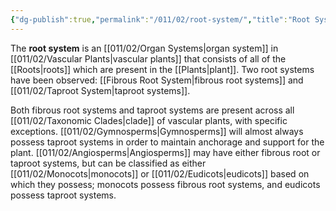 ```yaml
---
{"dg-publish":true,"permalink":"/011/02/root-system/","title":"Root System","tags":["BIOL412"],"noteIcon":"fallback","created":"2024-09-26T13:45:04.125-07:00","updated":"2024-09-26T15:24:58.117-07:00"}
---
```


The **root system** is an [[011/02/Organ Systems\|organ system]] in [[011/02/Vascular Plants\|vascular plants]] that consists of all of the [[Roots\|roots]] which are present in the [[Plants\|plant]]. Two root systems have been observed: [[Fibrous Root System\|fibrous root systems]] and [[011/02/Taproot System\|taproot systems]].

Both fibrous root systems and taproot systems are present across all [[011/02/Taxonomic Clades\|clade]] of vascular plants, with specific exceptions. [[011/02/Gymnosperms\|Gymnosperms]] will almost always possess taproot systems in order to maintain anchorage and support for the plant. [[011/02/Angiosperms\|Angiosperms]] may have either fibrous root or taproot systems, but can be classified as either [[011/02/Monocots\|monocots]] or [[011/02/Eudicots\|eudicots]] based on which they possess; monocots possess fibrous root systems, and eudicots possess taproot systems.